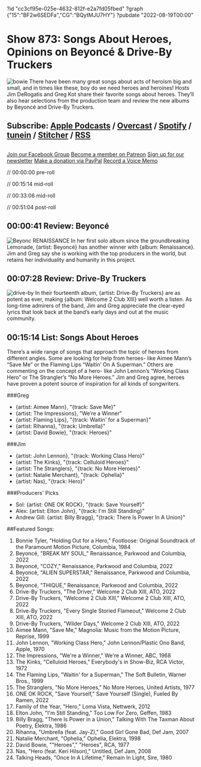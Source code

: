 ?id "cc3cf95e-025e-4632-812f-e2a7fd05fbed"
?graph {"15":"BF2w6SEDFa","CG":"BQytMJU7HY"}
?pubdate "2022-08-19T00:00"
# Show 873: Songs About Heroes, Opinions on Beyoncé & Drive-By Truckers
![bowie](https://static.soundopinions.org/images/2022/artrockstore-david-bowie-heroes-album-1024x1024-1.jpg)
There have been many great songs about acts of heroism big and small, and in times like these, boy do we need heroes and heroines! Hosts Jim DeRogatis and Greg Kot share their favorite songs about heroes. They’ll also hear selections from the production team and review the new albums by Beyoncé and Drive-By Truckers.

## Subscribe: [Apple Podcasts](https://itunes.apple.com/us/podcast/sound-opinions/id94793843) / [Overcast](https://overcast.fm/itunes94793843/sound-opinions) / [Spotify](https://open.spotify.com/show/1kNR8YL7TBrQuRxDdS4wtU) / [tunein](https://tunein.com/podcasts/Music-Podcasts/Sound-Opinions-p60273/) / [Stitcher](http://www.stitcher.com/podcast/sound-opinions) / [RSS](https://feeds.simplecast.com/Nn6fjnB0)

##
[Join our Facebook Group](https://bit.ly/3sivr9T)
[Become a member on Patreon](https://bit.ly/3slWZvc)
[Sign up for our newsletter](https://bit.ly/3eEvRnG)
[Make a donation via PayPal](https://bit.ly/3dmt9lU)
[Record a Voice Memo](https://bit.ly/2RyD5Ah)


// 00:00:00 pre-roll

// 00:15:14 mid-roll

// 00:33:06 mid-roll

// 00:51:04 post-roll



## 00:00:41 Review: Beyoncé

![Beyonc RENAISSANCE](https://static.soundopinions.org/assets/873/1512.jpg)
In her first solo album since the groundbreaking Lemonade, {artist: Beyoncé} has another winner with {album: Renaissance}. Jim and Greg say she is working with the top producers in the world, but retains her individuality and humanity in this project. 

## 00:07:28 Review: Drive-By Truckers
![drive-by](https://static.soundopinions.org/images/2022/ab67616d0000b273871781dacf019ab27f6164d8.jpeg)
In their fourteenth album, {artist: Drive-By Truckers} are as potent as ever, making {album: Welcome 2 Club XIII} well worth a listen. As long-time admirers of the band, Jim and Greg appreciate the clear-eyed lyrics that look back at the band’s early days and out at the music community. 

## 00:15:14 List: Songs About Heroes

There’s a wide range of songs that approach the topic of heroes from different angles. Some are looking for help from heroes- like Aimee Mann’s “Save Me” or the Flaming Lips “Waitin’ On A Superman.” Others are commenting on the concept of a hero- like John Lennon’s “Working Class Hero” or The Strangler’s “No More Heroes.” Jim and Greg agree, heroes have proven a potent source of inspiration for all kinds of songwriters. 

###Greg
- {artist: Aimee Mann}, "{track: Save Me}"
- {artist: The Impressions}, "We’re a Winner"
- {artist: Flaming Lips}, "{track: Waitin' for a Superman}"
- {artist: Rihanna}, "{track: Umbrella}"
- {artist: David Bowie}, "{track: Heroes}"

###Jim
- {artist: John Lennon}, "{track: Working Class Hero}"
- {artist: The Kinks}, "{track: Celluloid Heroes}"
- {artist: The Stranglers}, "{track: No More Heroes}"
- {artist: Natalie Merchant}, "{track: Ophelia}"
- {artist: Nas}, "{track: Hero}"


###Producers' Picks
- Sol: {artist: ONE OK ROCK}, "{track: Save Yourself}"
- Alex: {artist: Elton John}, "{track: I'm Still Standing}"
- Andrew Gill: {artist: Billy Bragg}, "{track: There Is Power In A Union}"



##Featured Songs:

1. Bonnie Tyler, "Holding Out for a Hero," Footloose: Original Soundtrack of the Paramount Motion Picture, Columbia, 1984
1. Beyoncé, "BREAK MY SOUL," Renaissance, Parkwood and Columbia, 2022
1. Beyoncé, "COZY," Renaissance, Parkwood and Columbia, 2022
1. Beyoncé, "ALIEN SUPERSTAR," Renaissance, Parkwood and Columbia, 2022
1. Beyoncé, "THIQUE," Renaissance, Parkwood and Columbia, 2022
1. Drive-By Truckers, "The Driver," Welcome 2 Club XIII, ATO, 2022
1. Drive-By Truckers, "Welcome 2 Club XIII," Welcome 2 Club XIII, ATO, 2022
1. Drive-By Truckers, "Every Single Storied Flameout," Welcome 2 Club XIII, ATO, 2022
1. Drive-By Truckers, "Wilder Days," Welcome 2 Club XIII, ATO, 2022
1. Aimee Mann, "Save Me," Magnolia: Music from the Motion Picture, Reprise, 1999
1. John Lennon, "Working Class Hero," John Lennon/Plastic Ono Band, Apple, 1970
1. The Impressions, "We're a Winner," We're a Winner, ABC, 1968
1. The Kinks, "Celluloid Heroes," Everybody's in Show-Biz, RCA Victor, 1972
1. The Flaming Lips, "Waitin' for a Superman," The Soft Bulletin, Warner Bros., 1999
1. The Stranglers, "No More Heroes," No More Heroes, United Artists, 1977
1. ONE OK ROCK, "Save Yourself," Save Yourself (Single), Fueled By Ramen, 2022
1. Family of the Year, "Hero," Loma Vista, Nettwerk, 2012
1. Elton John, "I'm Still Standing," Too Low For Zero, Geffen, 1983
1. Billy Bragg, "There Is Power in a Union," Talking With The Taxman About Poetry, Elektra, 1986
1. Rihanna, "Umbrella (feat. Jay-Z)," Good Girl Gone Bad, Def Jam, 2007
1. Natalie Merchant, "Ophelia," Ophelia, Elektra, 1998
1. David Bowie, ""Heroes"," "Heroes", RCA, 1977
1. Nas, "Hero (feat. Keri Hilson)," Untitled, Def Jam, 2008
1. Talking Heads, "Once In A Lifetime," Remain In Light, Sire, 1980